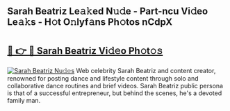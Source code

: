 ## Sarah Beatriz Le𝚊𝚔ed N𝚞𝚍e - Part-ncu Vi𝚍eo Le𝚊𝚔s - H𝚘t O𝚗lyf𝚊ns Ph𝚘tos nCdpX

# <h2><a href="http://hf5b7nz.feru.top/?c=Sarah+Beatriz">🔗 👉 🔴 Sarah Beatriz Vi𝚍𝚎o Ph𝚘t𝚘𝚜</a></h2>

[![Sarah Beatriz Nu𝚍𝚎s](https://i.imgur.com/0TWrTi3.gif)](http://hf5b7nz.feru.top/?c=Sarah+Beatriz)
Web celebrity Sarah Beatriz and content creator, renowned for posting dance and lifestyle content through solo and collaborative dance routines and brief videos. Sarah Beatriz public persona is that of a successful entrepreneur, but behind the scenes, he's a devoted family man. 
